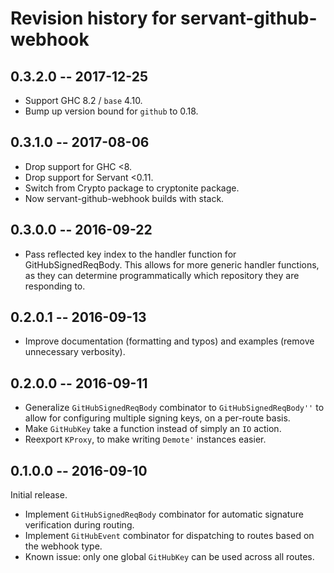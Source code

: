 # Revision history for servant-github-webhook

## 0.3.2.0  -- 2017-12-25

* Support GHC 8.2 / `base` 4.10.
* Bump up version bound for `github` to 0.18.

## 0.3.1.0  -- 2017-08-06

* Drop support for GHC <8.
* Drop support for Servant <0.11.
* Switch from Crypto package to cryptonite package.
* Now servant-github-webhook builds with stack.

## 0.3.0.0  -- 2016-09-22

* Pass reflected key index to the handler function for GitHubSignedReqBody.
  This allows for more generic handler functions, as they can determine
  programmatically which repository they are responding to.

## 0.2.0.1  -- 2016-09-13

* Improve documentation (formatting and typos) and examples (remove unnecessary
  verbosity).

## 0.2.0.0  -- 2016-09-11

* Generalize `GitHubSignedReqBody` combinator to `GitHubSignedReqBody''` to
  allow for configuring multiple signing keys, on a per-route basis.
* Make `GitHubKey` take a function instead of simply an `IO` action.
* Reexport `KProxy`, to make writing `Demote'` instances easier.

## 0.1.0.0  -- 2016-09-10

Initial release.

* Implement `GitHubSignedReqBody` combinator for automatic signature
  verification during routing.
* Implement `GitHubEvent` combinator for dispatching to routes based on the
  webhook type.
* Known issue: only one global `GitHubKey` can be used across all routes.
